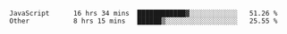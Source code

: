 
<!--
**xy406043/xy406043** is a ✨ _special_ ✨ repository because its `README.md` (this file) appears on your GitHub profile.

Here are some ideas to get you started:

- 🔭 I’m currently working on ...
- 🌱 I’m currently learning ...
- 👯 I’m looking to collaborate on ...
- 🤔 I’m looking for help with ...
- 💬 Ask me about ...
- 📫 How to reach me: ...
- 😄 Pronouns: ...
- ⚡ Fun fact: ...
-->

<!--START_SECTION:waka-->

```text
JavaScript      16 hrs 34 mins  ████████████▓░░░░░░░░░░░░   51.26 %
Other           8 hrs 15 mins   ██████▒░░░░░░░░░░░░░░░░░░   25.55 %
```

<!--END_SECTION:waka-->
